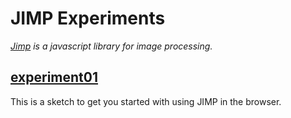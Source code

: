 # JIMP Experiments

*[Jimp](https://www.npmjs.com/package/jimp) is a javascript library for image processing.*


## [experiment01](./experiment01)
This is a sketch to get you started with using JIMP in the browser.